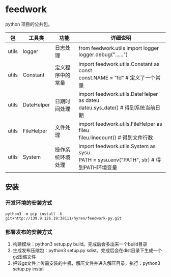 # feedwork
python 项目的公共包。

| 包            | 工具类  | 功能           | 详细说明                                |
| -------------- | ---------- | ---------------- | ------------------------------------------- |
| utils | logger     | 日志处理     | from feedwork.utils import logger <br> logger.debug("......") |
| utils | Constant   | 定义程序中的常量 | import feedwork.utils.Constant as const <br> const.NAME = "fd" # 定义了一个常量 |
| utils | DateHelper | 日期时间处理 | import feedwork.utils.DateHelper as dateu <br> dateu.sys_date()  # 得到系统当前日期 |
| utils | FileHelper | 文件处理 | import feedwork.utils.FileHelper as fileu <br> fileu.linecount()  # 得到文件行数 |
| utils | System | 操作系统环境处理 | import feedwork.utils.System as sysu <br> PATH = sysu.env("PATH", str)  # 得到PATH环境变量 |

## 安装
### 开发环境的安装方式
```shell
python3 -m pip install -U git+http://139.9.126.19:38111/hyren/feedwork-py.git
```

### 部署发布的安装方式

1. 构建模块：python3 setup.py build。完成后会多出来一个build目录
2. 生成发布压缩包：python3 setup.py sdist。完成后会在dist目录下生成一个gz压缩文件
3. 把该gz文件上传需安装的主机，解压文件并进入解压目录，执行：python3 setup.py install
